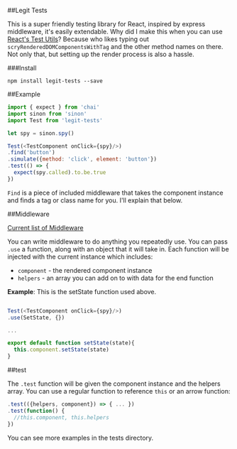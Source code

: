 ##Legit Tests

This is a super friendly testing library for React, inspired by express middleware, it's easily extendable. Why did I make this when you can use [React's Test Utils](https://facebook.github.io/react/docs/test-utils.html)? Because who likes typing out `scryRenderedDOMComponentsWithTag` and the other method names on there. Not only that, but setting up the render process is also a hassle.

###Install

`npm install legit-tests --save`

##Example

~~~js
import { expect } from 'chai'
import sinon from 'sinon'
import Test from 'legit-tests'

let spy = sinon.spy()

Test(<TestComponent onClick={spy}/>)
.find('button')
.simulate({method: 'click', element: 'button'})
.test(() => {
  expect(spy.called).to.be.true
})
~~~
`Find` is a piece of included middleware that takes the component instance and finds a tag or class name for you. I'll explain that below.

##Middleware

[Current list of Middleware](https://github.com/Legitcode/tests/wiki/Bundled-Middleware)

You can write middleware to do anything you repeatedly use. You can pass `.use` a function, along with an object that it will take in. Each function will be injected with the current instance which includes:

- `component` - the rendered component instance
- `helpers` - an array you can add on to with data for the end function

**Example**:
This is the setState function used above.
~~~js

Test(<TestComponent onClick={spy}/>)
.use(SetState, {})

... 

export default function setState(state){
  this.component.setState(state)
}
~~~

##test

The `.test` function will be given the component instance and the helpers array. You can use a regular function to reference `this` or an arrow function:

~~~js
.test(({helpers, component}) => { ... })
.test(function() {
  //this.component, this.helpers
})
~~~

You can see more examples in the tests directory.
